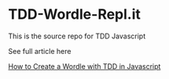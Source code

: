 # TDD-Wordle-Repl.it

This is the source repo for TDD Javascript 

See full article here

[How to Create a Wordle with TDD in Javascript](https://maximilianocontieri.com/how-to-create-a-wordle-with-tdd-in-javascript)
